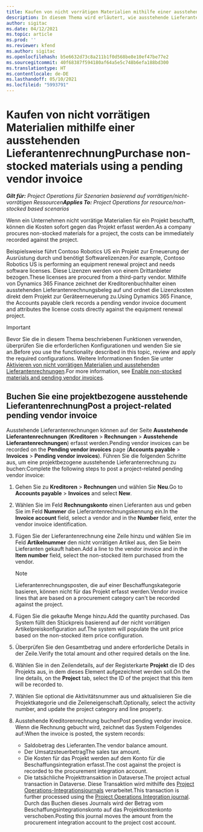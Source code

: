 ```yaml
---
title: Kaufen von nicht vorrätigen Materialien mithilfe einer ausstehenden Lieferantenrechnung
description: In diesem Thema wird erläutert, wie ausstehende Lieferantenrechnungen erfasst werden.
author: sigitac
ms.date: 04/12/2021
ms.topic: article
ms.prod: ''
ms.reviewer: kfend
ms.author: sigitac
ms.openlocfilehash: b5e6632d73c8a211b1f0d568be8e10ef47be77e2
ms.sourcegitcommit: 40f68387f594180af64a5e5c748b6efa188bd300
ms.translationtype: HT
ms.contentlocale: de-DE
ms.lasthandoff: 05/10/2021
ms.locfileid: "5993791"
---
```

# <a name="purchase-non-stocked-materials-using-a-pending-vendor-invoice"></a><span data-ttu-id="52b8a-103">Kaufen von nicht vorrätigen Materialien mithilfe einer ausstehenden Lieferantenrechnung</span><span class="sxs-lookup"><span data-stu-id="52b8a-103">Purchase non-stocked materials using a pending vendor invoice</span></span>

<span data-ttu-id="52b8a-104">_**Gilt für:** Project Operations für Szenarien basierend auf vorrätigen/nicht-vorrätigen Ressourcen_</span><span class="sxs-lookup"><span data-stu-id="52b8a-104">_**Applies To:** Project Operations for resource/non-stocked based scenarios_</span></span>

<span data-ttu-id="52b8a-105">Wenn ein Unternehmen nicht vorrätige Materialien für ein Projekt beschafft, können die Kosten sofort gegen das Projekt erfasst werden.</span><span class="sxs-lookup"><span data-stu-id="52b8a-105">As a company procures non-stocked materials for a project, the costs can be immediately recorded against the project.</span></span> 

<span data-ttu-id="52b8a-106">Beispielsweise führt Contoso Robotics US ein Projekt zur Erneuerung der Ausrüstung durch und benötigt Softwarelizenzen.</span><span class="sxs-lookup"><span data-stu-id="52b8a-106">For example, Contoso Robotics US is performing an equipment renewal project and needs software licenses.</span></span> <span data-ttu-id="52b8a-107">Diese Lizenzen werden von einem Drittanbieter bezogen.</span><span class="sxs-lookup"><span data-stu-id="52b8a-107">These licenses are procured from a third-party vendor.</span></span>  <span data-ttu-id="52b8a-108">Mithilfe von Dynamics 365 Finance zeichnet der Kreditorenbuchhalter einen ausstehenden Lieferantenrechnungsbeleg auf und ordnet die Lizenzkosten direkt dem Projekt zur Geräteerneuerung zu.</span><span class="sxs-lookup"><span data-stu-id="52b8a-108">Using Dynamics 365 Finance, the Accounts payable clerk records a pending vendor invoice document and attributes the license costs directly against the equipment renewal project.</span></span> 

> [!IMPORTANT]
> <span data-ttu-id="52b8a-109">Bevor Sie die in diesem Thema beschriebenen Funktionen verwenden, überprüfen Sie die erforderlichen Konfigurationen und wenden Sie sie an.</span><span class="sxs-lookup"><span data-stu-id="52b8a-109">Before you use the functionality described in this topic, review and apply the required configurations.</span></span> <span data-ttu-id="52b8a-110">Weitere Informationen finden Sie unter [Aktivieren von nicht vorrätigen Materialien und ausstehenden Lieferantenrechnungen](configure-materials-nonstocked.md).</span><span class="sxs-lookup"><span data-stu-id="52b8a-110">For more information, see [Enable non-stocked materials and pending vendor invoices](configure-materials-nonstocked.md).</span></span> 

## <a name="post-a-project-related-pending-vendor-invoice"></a><span data-ttu-id="52b8a-111">Buchen Sie eine projektbezogene ausstehende Lieferantenrechnung</span><span class="sxs-lookup"><span data-stu-id="52b8a-111">Post a project-related pending vendor invoice</span></span> 

<span data-ttu-id="52b8a-112">Ausstehende Lieferantenrechnungen können auf der Seite **Ausstehende Lieferantenrechnungen** (**Kreditoren** > **Rechnungen** > **Ausstehende Lieferantenrechnungen**) erfasst werden.</span><span class="sxs-lookup"><span data-stu-id="52b8a-112">Pending vendor invoices can be recorded on the **Pending vendor invoices** page (**Accounts payable** > **Invoices** > **Pending vendor invoices**).</span></span> <span data-ttu-id="52b8a-113">Führen Sie die folgenden Schritte aus, um eine projektbezogene ausstehende Lieferantenrechnung zu buchen:</span><span class="sxs-lookup"><span data-stu-id="52b8a-113">Complete the following steps to post a project-related pending vendor invoice:</span></span>

1. <span data-ttu-id="52b8a-114">Gehen Sie zu **Kreditoren** > **Rechnungen** und wählen Sie **Neu**.</span><span class="sxs-lookup"><span data-stu-id="52b8a-114">Go to **Accounts payable** > **Invoices** and select **New**.</span></span> 
2. <span data-ttu-id="52b8a-115">Wählen Sie im Feld **Rechnungskonto** einen Lieferanten aus und geben Sie im Feld **Nummer** die Lieferantenrechnungskennung ein.</span><span class="sxs-lookup"><span data-stu-id="52b8a-115">In the **Invoice account** field, select a vendor and in the **Number** field, enter the vendor invoice identification.</span></span>
3. <span data-ttu-id="52b8a-116">Fügen Sie der Lieferantenrechnung eine Zeile hinzu und wählen Sie im Feld **Artikelnummer** den nicht vorrätigen Artikel aus, den Sie beim Lieferanten gekauft haben.</span><span class="sxs-lookup"><span data-stu-id="52b8a-116">Add a line to the vendor invoice and in the **Item number** field, select the non-stocked item purchased from the vendor.</span></span> 

    > [!NOTE]
    > <span data-ttu-id="52b8a-117">Lieferantenrechnungsposten, die auf einer Beschaffungskategorie basieren, können nicht für das Projekt erfasst werden.</span><span class="sxs-lookup"><span data-stu-id="52b8a-117">Vendor invoice lines that are based on a procurement category can't be recorded against the project.</span></span> 
    
5. <span data-ttu-id="52b8a-118">Fügen Sie die gekaufte Menge hinzu.</span><span class="sxs-lookup"><span data-stu-id="52b8a-118">Add the quantity purchased.</span></span> <span data-ttu-id="52b8a-119">Das System füllt den Stückpreis basierend auf der nicht vorrätigen Artikelpreiskonfiguration auf.</span><span class="sxs-lookup"><span data-stu-id="52b8a-119">The system will populate the unit price based on the non-stocked item price configuration.</span></span> 
6. <span data-ttu-id="52b8a-120">Überprüfen Sie den Gesamtbetrag und andere erforderliche Details in der Zeile.</span><span class="sxs-lookup"><span data-stu-id="52b8a-120">Verify the total amount and other required details on the line.</span></span>
7. <span data-ttu-id="52b8a-121">Wählen Sie in den Zeilendetails, auf der Registerkarte **Projekt** die ID des Projekts aus, in dem dieses Element aufgezeichnet werden soll.</span><span class="sxs-lookup"><span data-stu-id="52b8a-121">On the line details, on the **Project** tab, select the ID of the project that this item will be recorded to.</span></span>
8. <span data-ttu-id="52b8a-122">Wählen Sie optional die Aktivitätsnummer aus und aktualisieren Sie die Projektkategorie und die Zeileneigenschaft.</span><span class="sxs-lookup"><span data-stu-id="52b8a-122">Optionally, select the activity number, and update the project category and line property.</span></span>
9. <span data-ttu-id="52b8a-123">Ausstehende Kreditorenrechnung buchen</span><span class="sxs-lookup"><span data-stu-id="52b8a-123">Post pending vendor invoice.</span></span> <span data-ttu-id="52b8a-124">Wenn die Rechnung gebucht wird, zeichnet das System Folgendes auf:</span><span class="sxs-lookup"><span data-stu-id="52b8a-124">When the invoice is posted, the system records:</span></span>
    
    - <span data-ttu-id="52b8a-125">Saldobetrag des Lieferanten.</span><span class="sxs-lookup"><span data-stu-id="52b8a-125">The vendor balance amount.</span></span>
    - <span data-ttu-id="52b8a-126">Der Umsatzsteuerbetrag</span><span class="sxs-lookup"><span data-stu-id="52b8a-126">The sales tax amount.</span></span>
    - <span data-ttu-id="52b8a-127">Die Kosten für das Projekt werden auf dem Konto für die Beschaffungsintegration erfasst.</span><span class="sxs-lookup"><span data-stu-id="52b8a-127">The cost against the project is recorded to the procurement integration account.</span></span>
    - <span data-ttu-id="52b8a-128">Die tatsächliche Projekttransaktion in Dataverse.</span><span class="sxs-lookup"><span data-stu-id="52b8a-128">The project actual transaction in Dataverse.</span></span> <span data-ttu-id="52b8a-129">Diese Transaktion wird mithilfe des  [Project Operations-Integrationsjournals](../project-accounting/project-operations-integration-journal.md) verarbeitet.</span><span class="sxs-lookup"><span data-stu-id="52b8a-129">This transaction is further processed using the [Project Operations Integration journal](../project-accounting/project-operations-integration-journal.md).</span></span> <span data-ttu-id="52b8a-130">Durch das Buchen dieses Journals wird der Betrag vom Beschaffungsintegrationskonto auf das Projektkostenkonto verschoben.</span><span class="sxs-lookup"><span data-stu-id="52b8a-130">Posting this journal moves the amount from the procurement integration account to the project cost account.</span></span>
